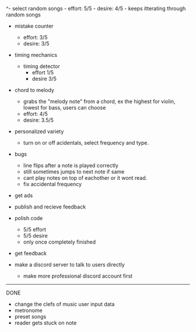 
^- select random songs
    - effort: 5/5
    - desire: 4/5
        - keeps itterating through random songs

- mistake counter
    - effort: 3/5
    - desire: 3/5

- timing mechanics
    
    - timing detector
        - effort 1/5
        - desire 3/5

- chord to melody
    - grabs the "melody note" from a chord, ex the highest for violin, lowest for bass, users can choose
    - effort: 4/5
    - desire: 3.5/5

- personalized variety
    - turn on or off acidentals, select frequency and type.

- bugs
    
    - line flips after a note is played correctly
    - still sometimes jumps to next note if same
    - cant play notes on top of eachother or it wont read.
    - fix accidental frequency 

- get ads

- publish and recieve feedback

- polish code
    - 5/5 effort
    - 5/5 desire
    - only once completely finished

- get feedback
- make a discord server to talk to users directly
    - make more professional discord account first


----------------------
DONE

- change the clefs of music user input data
- metronome
- preset songs
- reader gets stuck on note

